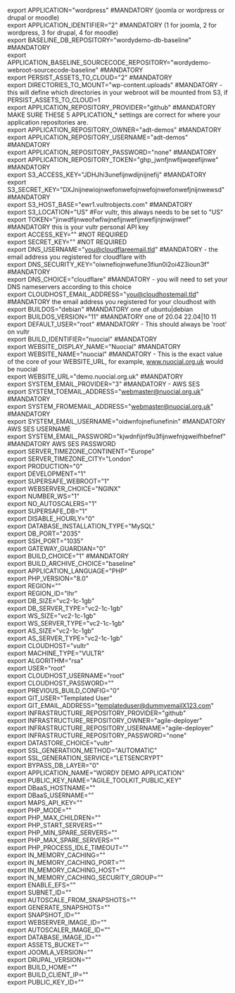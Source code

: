 export APPLICATION="wordpress" #MANDATORY (joomla or wordpress or drupal or moodle)  
export APPLICATION_IDENTIFIER="2" #MANDATORY (1 for joomla, 2 for wordpress, 3 for drupal, 4 for moodle)  
export BASELINE_DB_REPOSITORY="wordydemo-db-baseline" #MANDATORY  
export APPLICATION_BASELINE_SOURCECODE_REPOSITORY="wordydemo-webroot-sourcecode-baseline" #MANDATORY  
export PERSIST_ASSETS_TO_CLOUD="2" #MANDATORY   
export DIRECTORIES_TO_MOUNT="wp-content.uploads" #MANDATORY - this will define which directories in your webroot will be mounted from S3, if PERSIST_ASSETS_TO_CLOUD=1  
export APPLICATION_REPOSITORY_PROVIDER="github" #MANDATORY  MAKE SURE THESE 5 APPLICATION_* settings are correct for where your application repositories are.  
export APPLICATION_REPOSITORY_OWNER="adt-demos" #MANDATORY  
export APPLICATION_REPOSITORY_USERNAME="adt-demos" #MANDATORY  
export APPLICATION_REPOSITORY_PASSWORD="none" #MANDATORY  
export APPLICATION_REPOSITORY_TOKEN="ghp_jwnfjnwfijwqeefijnwe" #MANDATORY  
export S3_ACCESS_KEY="JDHJhi3unefijnwdijnijnefij"  #MANDATORY  
export S3_SECRET_KEY="DXJnijnewiojnwefonwefojnwefojnwefonwefjnijnwewsd"  #MANDATORY  
export S3_HOST_BASE="ewr1.vultrobjects.com" #MANDATORY  
export S3_LOCATION="US" #For vultr, this always needs to be set to "US"  
export TOKEN="jinwdfijnweofwfiwjnefijnwefijnwefijnjnwijnwef" #MANDATORY this is your vultr personal API key  
export ACCESS_KEY=""   #NOT REQUIRED  
export SECRET_KEY=""   #NOT REQUIRED  
export DNS_USERNAME="you@cloudflareemail.tld"  #MANDATORY - the email address you registered for cloudflare with  
export DNS_SECURITY_KEY="oiwnefiojnwefune3fiun0i2oi423ioun3f"   #MANDATORY  
export DNS_CHOICE="cloudflare" #MANDATORY - you will need to set your DNS nameservers according to this choice  
export CLOUDHOST_EMAIL_ADDRESS="you@cloudhostemail.tld" #MANDATORY the email address you registered for your cloudhost with  
export BUILDOS="debian" #MANDATORY one of ubuntu|debian  
export BUILDOS_VERSION="11" #MANDATORY one of 20.04 22.04|10 11  
export DEFAULT_USER="root" #MANDATORY - This should always be 'root' on vultr  
export BUILD_IDENTIFIER="nuocial" #MANDATORY  
export WEBSITE_DISPLAY_NAME="Nuocial" #MANDATORY  
export WEBSITE_NAME="nuocial" #MANDATORY - This is the exact value of the core of your WEBSITE_URL, for example, www.nuocial.org.uk would be nuocial    
export WEBSITE_URL="demo.nuocial.org.uk"  #MANDATORY  
export SYSTEM_EMAIL_PROVIDER="3" #MANDATORY - AWS SES  
export SYSTEM_TOEMAIL_ADDRESS="webmaster@nuocial.org.uk" #MANDATORY  
export SYSTEM_FROMEMAIL_ADDRESS="webmaster@nuocial.org.uk" #MANDATORY  
export SYSTEM_EMAIL_USERNAME="oidwnfojnefiunefinin" #MANDATORY AWS SES USERNAME  
export SYSTEM_EMAIL_PASSWORD="kjwdnfijnf9u3fijnwefnjqweifhbefnef" #MANDATORY AWS SES PASSWORD  
export SERVER_TIMEZONE_CONTINENT="Europe"  
export SERVER_TIMEZONE_CITY="London"  
export PRODUCTION="0"  
export DEVELOPMENT="1"  
export SUPERSAFE_WEBROOT="1"  
export WEBSERVER_CHOICE="NGINX"  
export NUMBER_WS="1"  
export NO_AUTOSCALERS="1"  
export SUPERSAFE_DB="1"  
export DISABLE_HOURLY="0"  
export DATABASE_INSTALLATION_TYPE="MySQL"  
export DB_PORT="2035"  
export SSH_PORT="1035"  
export GATEWAY_GUARDIAN="0"  
export BUILD_CHOICE="1" #MANDATORY  
export BUILD_ARCHIVE_CHOICE="baseline"  
export APPLICATION_LANGUAGE="PHP"  
export PHP_VERSION="8.0"  
export REGION=""  
export REGION_ID="lhr"  
export DB_SIZE="vc2-1c-1gb"  
export DB_SERVER_TYPE="vc2-1c-1gb"  
export WS_SIZE="vc2-1c-1gb"  
export WS_SERVER_TYPE="vc2-1c-1gb"  
export AS_SIZE="vc2-1c-1gb"  
export AS_SERVER_TYPE="vc2-1c-1gb"  
export CLOUDHOST="vultr"  
export MACHINE_TYPE="VULTR"  
export ALGORITHM="rsa"  
export USER="root"  
export CLOUDHOST_USERNAME="root"  
export CLOUDHOST_PASSWORD=""  
export PREVIOUS_BUILD_CONFIG="0"  
export GIT_USER="Templated User"  
export GIT_EMAIL_ADDRESS="templateduser@dummyemailX123.com"  
export INFRASTRUCTURE_REPOSITORY_PROVIDER="github"  
export INFRASTRUCTURE_REPOSITORY_OWNER="agile-deployer"  
export INFRASTRUCTURE_REPOSITORY_USERNAME="agile-deployer"  
export INFRASTRUCTURE_REPOSITORY_PASSWORD="none"  
export DATASTORE_CHOICE="vultr"  
export SSL_GENERATION_METHOD="AUTOMATIC"  
export SSL_GENERATION_SERVICE="LETSENCRYPT"  
export BYPASS_DB_LAYER="0"  
export APPLICATION_NAME="WORDY DEMO APPLICATION"  
export PUBLIC_KEY_NAME="AGILE_TOOLKIT_PUBLIC_KEY"  
export DBaaS_HOSTNAME=""  
export DBaaS_USERNAME=""  
export MAPS_API_KEY=""  
export PHP_MODE=""  
export PHP_MAX_CHILDREN=""  
export PHP_START_SERVERS=""  
export PHP_MIN_SPARE_SERVERS=""  
export PHP_MAX_SPARE_SERVERS=""  
export PHP_PROCESS_IDLE_TIMEOUT=""  
export IN_MEMORY_CACHING=""  
export IN_MEMORY_CACHING_PORT=""  
export IN_MEMORY_CACHING_HOST=""  
export IN_MEMORY_CACHING_SECURITY_GROUP=""  
export ENABLE_EFS=""  
export SUBNET_ID=""  
export AUTOSCALE_FROM_SNAPSHOTS=""  
export GENERATE_SNAPSHOTS=""  
export SNAPSHOT_ID=""  
export WEBSERVER_IMAGE_ID=""  
export AUTOSCALER_IMAGE_ID=""  
export DATABASE_IMAGE_ID=""  
export ASSETS_BUCKET=""  
export JOOMLA_VERSION=""   
export DRUPAL_VERSION=""  
export BUILD_HOME=""  
export BUILD_CLIENT_IP=""  
export PUBLIC_KEY_ID=""   
